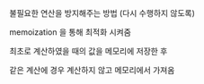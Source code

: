 불필요한 연산을 방지해주는 방법 (다시 수행하지 않도록)


memoization 을 통해 최적화 시켜줌 

최초로 계산하였을 때의 값을 메모리에 저장한 후 

같은 계산에 경우 계산하지 않고 메모리에서 가져옴 